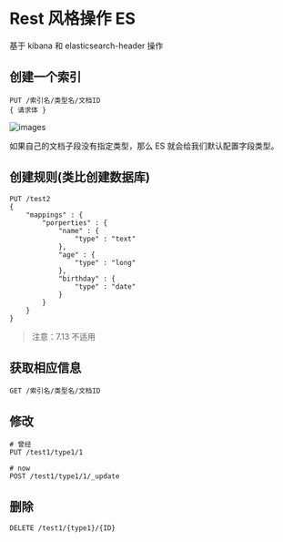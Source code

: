 # Rest 风格操作 ES

基于 kibana 和 elasticsearch-header 操作

## 创建一个索引

```
PUT /索引名/类型名/文档ID
{ 请求体 }
```

![images](https://github.com/TomatoZ7/notes-of-tz/blob/master/images/ESrest1.png)

如果自己的文档子段没有指定类型，那么 ES 就会给我们默认配置字段类型。

## 创建规则(类比创建数据库)

```
PUT /test2
{
    "mappings" : {
        "porperties" : {
            "name" : {
                "type" : "text"
            },
            "age" : {
                "type" : "long"
            },
            "birthday" : {
                "type" : "date"
            }
        }
    }
}
```

> 注意：7.13 不适用

## 获取相应信息 

```
GET /索引名/类型名/文档ID
```

## 修改

```
# 曾经
PUT /test1/type1/1

# now
POST /test1/type1/1/_update
```

## 删除 

```
DELETE /test1/{type1}/{ID}
```